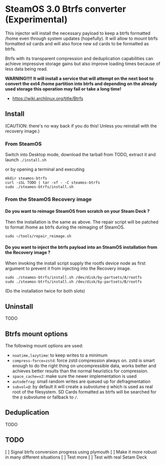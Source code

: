 # SteamOS 3.0 Btrfs converter (Experimental)

This injector will install the necessary payload to keep a btrfs formatted /home even through system updates (hopefully).
It will allow to mount btrfs formatted sd cards and will also force new sd cards to be formatted as btrfs.

Btrfs with its transparent compression and deduplication capabilities can achieve impressive storage gains but also improve loading times because of less data being read.

**WARNING!!!! It will install a service that will attempt on the next boot to convert the ext4 /home partition into btrfs and depending on the already used storage this operation may fail or take a long time!**

- https://wiki.archlinux.org/title/Btrfs

## Install

(CAUTION: there's no way back if you do this! Unless you reinstall with the recovery image.)

### From SteamOS

Switch into Desktop mode, download the tarball from TODO, extract it and launch `./install.sh`

or by opening a terminal and executing

```
mkdir steamos-btrfs
curl -sSL TODO | tar -xf - -C steamos-btrfs
sudo ./steamos-btrfs/install.sh
```

### From the SteamOS Recovery image

#### Do you want to reimage SteamOS from scratch on your Steam Deck ?

Then the installation is the same as above. The repair script will be patched to format /home as btrfs during the reimaging of SteamOS.

```
sudo ~/tools/repair_reimage.sh
```

#### Do you want to inject the btrfs payload into an SteamOS installation from the Recovery image ?

When invoking the install script supply the rootfs device node as first argument to prevent it from injecting into the Recovery image.

```
sudo ./steamos-btrfs/install.sh /dev/disk/by-partsets/A/rootfs
sudo ./steamos-btrfs/install.sh /dev/disk/by-partsets/B/rootfs
```

(Do the installation twice for both slots)

## Uninstall

TODO

## Btrfs mount options

The following mount options are used:

- `noatime,lazytime`: to keep writes to a minimum
- `compress-force=zstd`: force zstd compression always on. zstd is smart enough to do the right thing on uncompressible data, works better and achieves better results than the normal heuristics for compression.
- `space_cache=v2`: make sure the newer implementation is used
- `autodefrag`: small random writes are queued up for defragmentation
- `subvol=@`: by default it will create a subvolume `@` which is used as real root of the filesystem. SD Cards formatted as btrfs will be searched for the `@` subvolume or fallback to `/`.

## Deduplication

TODO

## TODO

[ ] Signal btrfs conversion progress using plymouth
[ ] Make it more robust in many different situations
[ ] Test more
[ ] Test with real Setam Deck
